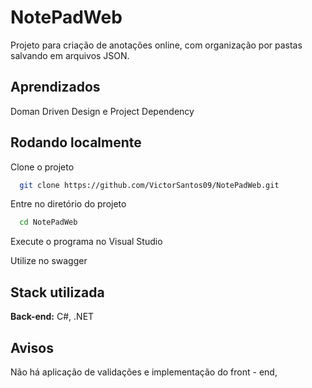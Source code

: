 
# NotePadWeb

Projeto para criação de anotações online, com organização por pastas salvando em arquivos JSON.




## Aprendizados

Doman Driven Design e Project Dependency

## Rodando localmente

Clone o projeto

```bash
  git clone https://github.com/VictorSantos09/NotePadWeb.git
```

Entre no diretório do projeto

```bash
  cd NotePadWeb
```

Execute o programa no Visual Studio

Utilize no swagger


## Stack utilizada

**Back-end:** C#, .NET


## Avisos

Não há aplicação de validações e implementação do front - end, 
